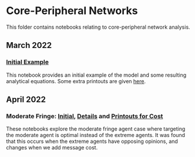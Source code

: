 # Core-Peripheral Networks

This folder contains notebooks relating to core-peripheral network analysis.

## March 2022

### [Initial Example](https://github.com/weiliubc/strategic_influencer_of_naive_agents/blob/main/core_peripheral_networks/core_peripheral_initial.html)
This notebook provides an initial example of the model and some resulting analytical equations. Some extra printouts are given [here](https://github.com/weiliubc/strategic_influencer_of_naive_agents/blob/main/core_peripheral_networks/core_peripheral_printouts.html).

## April 2022

### Moderate Fringe: [Initial](https://github.com/weiliubc/strategic_influencer_of_naive_agents/blob/main/core_peripheral_networks/moderate_fringe_initial.html), [Details](https://github.com/weiliubc/strategic_influencer_of_naive_agents/blob/main/core_peripheral_networks/moderate_fringe_some_details.html) and [Printouts for Cost](https://github.com/weiliubc/strategic_influencer_of_naive_agents/blob/main/core_peripheral_networks/moderate_fringe_cost.html)
These notebooks explore the moderate fringe agent case where targeting the moderate agent is optimal instead of the extreme agents. It was found that this occurs when the extreme agents have opposing opinions, and changes when we add message cost. 
